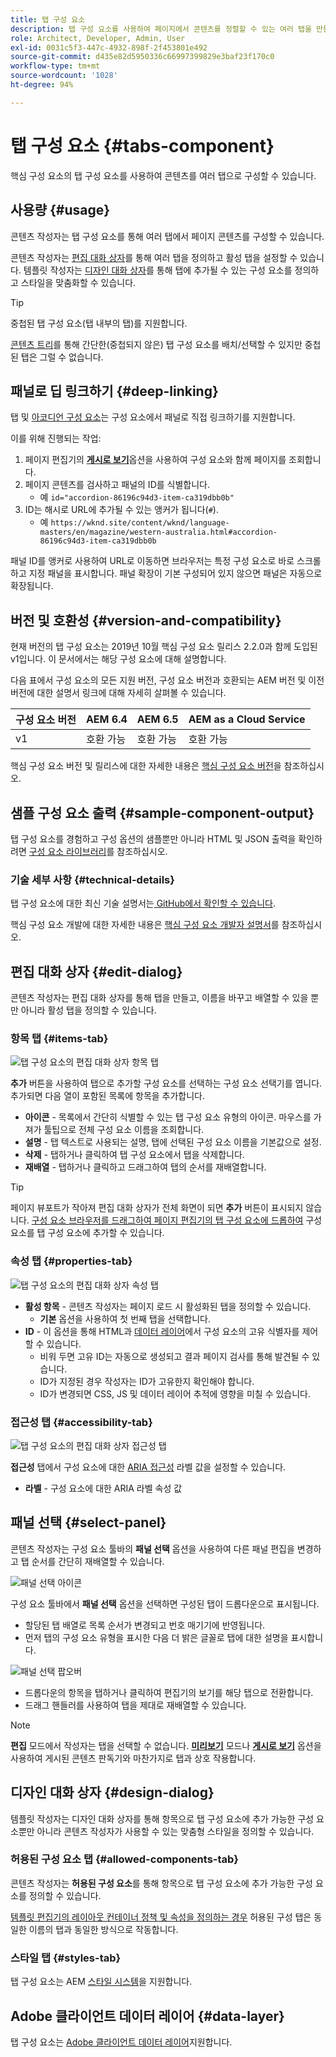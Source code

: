 ```yaml
---
title: 탭 구성 요소
description: 탭 구성 요소를 사용하여 페이지에서 콘텐츠를 정렬할 수 있는 여러 탭을 만들 수 있습니다.
role: Architect, Developer, Admin, User
exl-id: 0031c5f3-447c-4932-898f-2f453801e492
source-git-commit: d435e82d5950336c66997399829e3baf23f170c0
workflow-type: tm+mt
source-wordcount: '1028'
ht-degree: 94%

---
```


# 탭 구성 요소 {#tabs-component}

핵심 구성 요소의 탭 구성 요소를 사용하여 콘텐츠를 여러 탭으로 구성할 수 있습니다.

## 사용량 {#usage}

콘텐츠 작성자는 탭 구성 요소를 통해 여러 탭에서 페이지 콘텐츠를 구성할 수 있습니다.

콘텐츠 작성자는 [편집 대화 상자](#edit-dialog)를 통해 여러 탭을 정의하고 활성 탭을 설정할 수 있습니다. 템플릿 작성자는 [디자인 대화 상자](#design-dialog)를 통해 탭에 추가될 수 있는 구성 요소를 정의하고 스타일을 맞춤화할 수 있습니다.

>[!TIP]
>
>중첩된 탭 구성 요소(탭 내부의 탭)를 지원합니다.
>
>[콘텐츠 트리](https://experienceleague.adobe.com/docs/experience-manager-cloud-service/sites/authoring/fundamentals/environment-tools.html#content-tree)를 통해 간단한(중첩되지 않은) 탭 구성 요소를 배치/선택할 수 있지만 중첩된 탭은 그럴 수 없습니다.

## 패널로 딥 링크하기 {#deep-linking}

탭 및 [아코디언 구성 요소](accordion.md)는 구성 요소에서 패널로 직접 링크하기를 지원합니다.

이를 위해 진행되는 작업:

1. 페이지 편집기의 **[게시로 보기](https://experienceleague.adobe.com/docs/experience-manager-cloud-service/sites/authoring/fundamentals/editing-content.html#view-as-published)**&#x200B;옵션을 사용하여 구성 요소와 함께 페이지를 조회합니다.
1. 페이지 콘텐츠를 검사하고 패널의 ID를 식별합니다.
   * 예 `id="accordion-86196c94d3-item-ca319dbb0b"`
1. ID는 해시로 URL에 추가될 수 있는 앵커가 됩니다(`#`).
   * 예 `https://wknd.site/content/wknd/language-masters/en/magazine/western-australia.html#accordion-86196c94d3-item-ca319dbb0b`

패널 ID를 앵커로 사용하여 URL로 이동하면 브라우저는 특정 구성 요소로 바로 스크롤하고 지정 패널을 표시합니다. 패널 확장이 기본 구성되어 있지 않으면 패널은 자동으로 확장됩니다.

## 버전 및 호환성 {#version-and-compatibility}

현재 버전의 탭 구성 요소는 2019년 10월 핵심 구성 요소 릴리스 2.2.0과 함께 도입된 v1입니다. 이 문서에서는 해당 구성 요소에 대해 설명합니다.

다음 표에서 구성 요소의 모든 지원 버전, 구성 요소 버전과 호환되는 AEM 버전 및 이전 버전에 대한 설명서 링크에 대해 자세히 살펴볼 수 있습니다.

| 구성 요소 버전 | AEM 6.4 | AEM 6.5 | AEM as a Cloud Service |
|--- |--- |--- |---|
| v1 | 호환 가능 | 호환 가능 | 호환 가능 |

핵심 구성 요소 버전 및 릴리스에 대한 자세한 내용은 [핵심 구성 요소 버전](/help/versions.md)을 참조하십시오.

## 샘플 구성 요소 출력 {#sample-component-output}

탭 구성 요소를 경험하고 구성 옵션의 샘플뿐만 아니라 HTML 및 JSON 출력을 확인하려면 [구성 요소 라이브러리](https://adobe.com/go/aem_cmp_library_tabs_kr)를 참조하십시오.

### 기술 세부 사항 {#technical-details}

탭 구성 요소에 대한 최신 기술 설명서는[ GitHub에서 확인할 수 있습니다](https://adobe.com/go/aem_cmp_tech_tabs_v1_kr).

핵심 구성 요소 개발에 대한 자세한 내용은 [핵심 구성 요소 개발자 설명서](/help/developing/overview.md)를 참조하십시오.

## 편집 대화 상자 {#edit-dialog}

콘텐츠 작성자는 편집 대화 상자를 통해 탭을 만들고, 이름을 바꾸고 배열할 수 있을 뿐만 아니라 활성 탭을 정의할 수 있습니다.

### 항목 탭 {#items-tab}

![탭 구성 요소의 편집 대화 상자 항목 탭](/help/assets/tabs-edit-items.png)

**추가** 버튼을 사용하여 탭으로 추가할 구성 요소를 선택하는 구성 요소 선택기를 엽니다. 추가되면 다음 열이 포함된 목록에 항목을 추가합니다.

* **아이콘** - 목록에서 간단히 식별할 수 있는 탭 구성 요소 유형의 아이콘. 마우스를 가져가 툴팁으로 전체 구성 요소 이름을 조회합니다.
* **설명** - 탭 텍스트로 사용되는 설명, 탭에 선택된 구성 요소 이름을 기본값으로 설정.
* **삭제** - 탭하거나 클릭하여 탭 구성 요소에서 탭을 삭제합니다.
* **재배열** - 탭하거나 클릭하고 드래그하여 탭의 순서를 재배열합니다.

>[!TIP]
>
>페이지 뷰포트가 작아져 편집 대화 상자가 전체 화면이 되면 **추가** 버튼이 표시되지 않습니다. [구성 요소 브라우저를 드래그하여 페이지 편집기의 탭 구성 요소에 드롭하여](https://experienceleague.adobe.com/docs/experience-manager-cloud-service/sites/authoring/fundamentals/editing-content.html#inserting-a-component) 구성 요소를 탭 구성 요소에 추가할 수 있습니다.

### 속성 탭 {#properties-tab}

![탭 구성 요소의 편집 대화 상자 속성 탭](/help/assets/tabs-edit-properties.png)

* **활성 항목** - 콘텐츠 작성자는 페이지 로드 시 활성화된 탭을 정의할 수 있습니다.
   * **기본** 옵션을 사용하여 첫 번째 탭을 선택합니다.
* **ID** - 이 옵션을 통해 HTML과 [데이터 레이어](/help/developing/data-layer/overview.md)에서 구성 요소의 고유 식별자를 제어할 수 있습니다.
   * 비워 두면 고유 ID는 자동으로 생성되고 결과 페이지 검사를 통해 발견될 수 있습니다.
   * ID가 지정된 경우 작성자는 ID가 고유한지 확인해야 합니다.
   * ID가 변경되면 CSS, JS 및 데이터 레이어 추적에 영향을 미칠 수 있습니다.

### 접근성 탭 {#accessibility-tab}

![탭 구성 요소의 편집 대화 상자 접근성 탭](/help/assets/tabs-edit-accessibility.png)

**접근성** 탭에서 구성 요소에 대한 [ARIA 접근성](https://www.w3.org/WAI/standards-guidelines/aria/) 라벨 값을 설정할 수 있습니다.

* **라벨** - 구성 요소에 대한 ARIA 라벨 속성 값

## 패널 선택 {#select-panel}

콘텐츠 작성자는 구성 요소 툴바의 **패널 선택** 옵션을 사용하여 다른 패널 편집을 변경하고 탭 순서를 간단히 재배열할 수 있습니다.

![패널 선택 아이콘](/help/assets/select-panel-icon.png)

구성 요소 툴바에서 **패널 선택** 옵션을 선택하면 구성된 탭이 드롭다운으로 표시됩니다.

* 할당된 탭 배열로 목록 순서가 변경되고 번호 매기기에 반영됩니다.
* 먼저 탭의 구성 요소 유형을 표시한 다음 더 밝은 글꼴로 탭에 대한 설명을 표시합니다.

![패널 선택 팝오버](/help/assets/select-panel-popover.png)

* 드롭다운의 항목을 탭하거나 클릭하여 편집기의 보기를 해당 탭으로 전환합니다.
* 드래그 핸들러를 사용하여 탭을 제대로 재배열할 수 있습니다.

>[!NOTE]
>
>**편집** 모드에서 작성자는 탭을 선택할 수 없습니다. **[미리보기](https://experienceleague.adobe.com/docs/experience-manager-cloud-service/sites/authoring/fundamentals/editing-content.html#preview-mode)** 모드나 **[게시로 보기](https://experienceleague.adobe.com/docs/experience-manager-cloud-service/sites/authoring/fundamentals/editing-content.html#view-as-published)** 옵션을 사용하여 게시된 콘텐츠 판독기와 마찬가지로 탭과 상호 작용합니다.

## 디자인 대화 상자 {#design-dialog}

템플릿 작성자는 디자인 대화 상자를 통해 항목으로 탭 구성 요소에 추가 가능한 구성 요소뿐만 아니라 콘텐츠 작성자가 사용할 수 있는 맞춤형 스타일을 정의할 수 있습니다.

### 허용된 구성 요소 탭 {#allowed-components-tab}

콘텐츠 작성자는 **허용된 구성 요소**&#x200B;를 통해 항목으로 탭 구성 요소에 추가 가능한 구성 요소를 정의할 수 있습니다.

[템플릿 편집기의 레이아웃 컨테이너 정책 및 속성을 정의하는 경우](https://experienceleague.adobe.com/docs/experience-manager-cloud-service/sites/authoring/features/templates.html) 허용된 구성 탭은 동일한 이름의 탭과 동일한 방식으로 작동합니다.

### 스타일 탭 {#styles-tab}

탭 구성 요소는 AEM [스타일 시스템](/help/get-started/authoring.md#component-styling)을 지원합니다.

## Adobe 클라이언트 데이터 레이어 {#data-layer}

탭 구성 요소는 [ Adobe 클라이언트 데이터 레이어](/help/developing/data-layer/overview.md)지원합니다.
